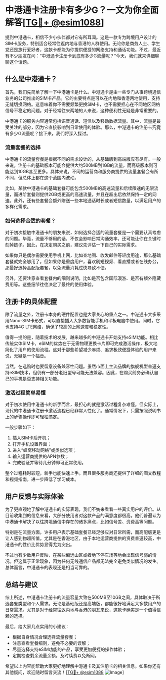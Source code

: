 # 中港通卡注册卡有多少G？一文为你全面解答[[TG💪+ @esim1088](https://t.me/s/esim1088)]

提到中港通卡，相信不少小伙伴都对它有所耳闻。这是一款专为跨境用户设计的SIM卡服务，特别适合经常往返内地与香港的人群使用。无论你是商务人士、学生党还是旅行爱好者，这款卡都能为你提供便捷的网络支持和通话功能。不过，最近有不少朋友在问：“中港通卡注册卡到底有多少G流量呢？”今天，我们就来详细聊聊这个话题。

## 什么是中港通卡？

首先，我们先简单了解一下中港通卡是什么。中港通卡是由一些专门从事跨境通信业务的公司推出的SIM卡产品。它的主要特点是可以在内地和香港两地使用，支持无缝切换网络。这意味着你不需要频繁更换SIM卡，也不需要担心在不同地区网络信号不稳定的问题。对于经常往来两地的人来说，这种便利性无疑是非常重要的。

中港通卡的服务内容通常包括语音通话、短信以及移动数据流量。其中，流量是最受关注的部分，因为它直接影响到日常使用的体验。那么，中港通卡的注册卡究竟有多少G流量呢？接下来，我们将深入探讨。

### 流量套餐的选择

中港通卡的流量套餐是根据不同的需求设计的，从基础版到高端版应有尽有。一般来说，注册卡的基础版本可能会提供大约500MB到1GB的流量，而高级版本则可能达到10GB甚至更多。具体来说，不同的运营商和服务商提供的流量套餐会有所不同，但总体上都在这个范围内波动。

比如，某款中港通卡的基础套餐可能包含500MB的高速流量和后续限速的无限流量，而进阶套餐则提供2GB或更高的高速流量，并且在超出后依然保持一定的网速。此外，还有些套餐会额外赠送一些本地通话时长或者短信数量，以满足用户的多样化需求。

### 如何选择合适的套餐？

对于初次接触中港通卡的朋友来说，如何选择合适的流量套餐是一个需要认真考虑的问题。毕竟，流量不够用的话，不仅会影响日常沟通效率，还可能让你在关键时刻掉链子。因此，在决定购买之前，建议先评估一下自己的实际需求。

如果你只是偶尔需要使用手机上网，比如查地图、收发邮件等轻度用途，那么基础套餐就完全够用了。但如果你是重度用户，喜欢刷短视频、看直播或者在线办公，那最好选择高配版套餐，以免流量消耗过快导致不便。

另外，还要注意查看套餐内的细则说明，比如是否包含国际漫游、是否有额外隐藏费用等。这些细节往往决定了最终的使用体验。

## 注册卡的具体配置

除了流量之外，注册卡本身的硬件配置也是大家关心的重点之一。中港通卡大多采用Nano-SIM卡形式，可以直接插入大多数智能手机和平板电脑中使用。同时，它也支持4G LTE网络，确保了较高的上网速度和稳定性。

值得一提的是，随着技术的发展，越来越多的中港通卡开始支持eSIM功能。相比传统实体SIM卡，eSIM的优势在于无需物理更换卡片即可完成激活操作，极大地简化了用户的使用流程。这对于那些希望减少麻烦、追求极致便捷体验的用户来说，无疑是一个福音。

当然，在选购时也要留意设备兼容性问题。虽然市面上主流品牌的旗舰机型普遍支持eSIM技术，但仍有一部分老旧型号可能无法兼容。因此，在购买前务必确认自己的手机是否支持相关功能。

### 激活过程简单易懂

对于初次使用中港通卡的新手而言，最担心的就是激活过程复杂难懂。但实际上，现代的中港通卡注册卡激活流程已经非常人性化了。通常情况下，只需按照说明书上的步骤操作即可轻松搞定。

一般步骤如下：
1. 插入SIM卡后开机；
2. 打开手机设置界面；
3. 进入“蜂窝移动网络”或类似选项；
4. 输入运营商提供的APN参数；
5. 完成验证并等待几分钟即可正常使用。

整个过程耗时较短，新手也能快速上手。而且很多服务商还提供了详细的图文教程和视频指南，进一步降低了学习成本。

## 用户反馈与实际体验

为了更直观地了解中港通卡的实际表现，我们不妨来看看一些真实用户的评价。从目前收集到的信息来看，大部分使用者对这款产品的满意度都很高。他们普遍认为中港通卡解决了以往跨境通信中存在的诸多痛点，比如信号差、资费高等问题。

特别是在流量方面，许多用户表示基础套餐已经足够应对日常所需，而高配版更是让人感到物超所值。尤其是在香港地区，由于本地运营商提供的资费普遍较高，中港通卡的性价比优势显得尤为突出。

不过也有少数用户反映，在某些偏远山区或者地下停车场等地会出现信号弱的情况。但这属于正常现象，因为任何无线通信产品都无法完全避免类似情况的发生。总体而言，中港通卡的表现还是相当可靠的。

## 总结与建议

综上所述，中港通卡注册卡的流量容量大致在500MB至10GB之间，具体取决于所选套餐类型和个人需求。无论是基础版还是高端版，都能很好地满足大多数用户的日常需求。尤其是对于经常往返内地与香港的朋友来说，这款卡确实是一个值得信赖的选择。

最后，给大家几点实用的小建议：
- 根据自身情况合理选择流量套餐；
- 注意查看套餐细则，避免不必要的误解；
- 尽量选择支持eSIM功能的产品，享受更加便捷的操作体验；
- 定期检查剩余流量余额，及时续费以免断网。

希望以上内容能帮助大家更好地理解中港通卡及其注册卡的相关信息。如果你还有其他疑问，欢迎随时留言交流！[[TG💪+ @esim1088](https://t.me/s/esim1088) ![Image](https://i.postimg.cc/4NQfJmqS/Snipaste-2025-05-13-00-14-12.png)]